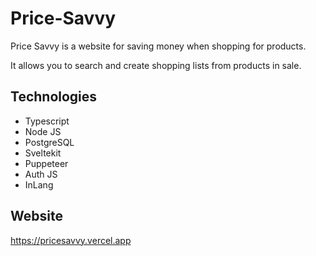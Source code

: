 # Price-Savvy

Price Savvy is a website for saving money when shopping for products.

It allows you to search and create shopping lists from products in sale.

## Technologies

- Typescript
- Node JS
- PostgreSQL
- Sveltekit
- Puppeteer
- Auth JS
- InLang

## Website

https://pricesavvy.vercel.app
